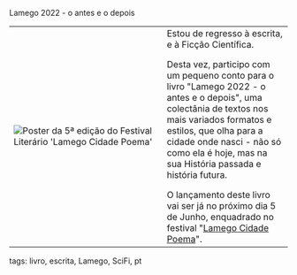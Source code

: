 Lamego 2022 - o antes e o depois

<table>
<tr>
<td width="55%">
<img src="https://www.cm-lamego.pt/images/fotos_artigos/2022/24_05.jpg" alt="Poster da 5ª edição do Festival Literário 'Lamego Cidade Poema'" />
</td>
<td>
Estou de regresso à escrita, e à Ficção Científica.
</p>
Desta vez, participo com um pequeno conto para o livro "Lamego 2022 - o antes e o depois", uma colectânia de textos nos mais variados formatos e estilos, que olha para a cidade onde nasci - não só como ela é hoje, mas na sua História passada e história futura.
</p>
O lançamento deste livro vai ser já no próximo dia 5 de Junho, enquadrado no festival "<a href="https://www.cm-lamego.pt/home/noticias/1909-lamego-cidade-poema-regressa-ao-formato-presencial">Lamego Cidade Poema</a>".
</td>
</tr>
</table>

tags: livro, escrita, Lamego, SciFi, pt
